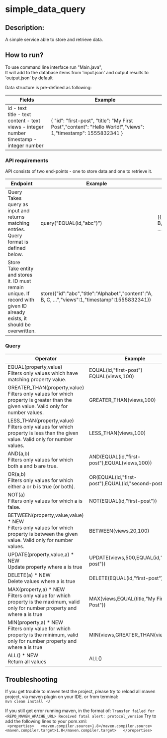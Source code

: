 # simple_data_query

## Description:
A simple service able to store and retrieve data.

## How to run?
To use command line interface run "Main.java",  
It will add to the database items from 'input.json' and output results to 'output.json' by default

Data structure is pre-defined as following:

| Fields                                        | Example     | 
| -----------                                   | ----------- | 
| id - text <br>title - text<br> content - text <br>views - integer number<br>timestamp - integer number|{ "id": "first-post", "title": "My First Post","content": "Hello World!","views": 1,"timestamp": 1555832341 }


### API requirements
API consists of two end-points - one to store data and one to retrieve it.

| Endpoint                                        | Example     | Response  | 
| -----------                                     | ----------- |-----------|
| Query<br> Takes query as input and returns matching entries. Query format is defined below.| query("EQUAL(id,"abc")") | [{"id":"abc","title":"Alphabet","content":"A, B, C, ...","views":1,"timestamp":1555832341}]     |
| Store<br> Take entity and stores it. ID must remain unique. If record with given ID already exists, it should be overwritten.| store({"id":"abc","title":"Alphabet","content":"A, B, C, ...","views":1,"timestamp":1555832341}) | |

### Query
| Operator                                        | Example     | 
| -----------                                     | ----------- |
| EQUAL(property,value) <br> Filters only values which have matching property value.| EQUAL(id,"first-post") <br> EQUAL(views,100)   |
| GREATER_THAN(property,value) <br> Filters only values for which property is greater than the given value. Valid only for number values.| GREATER_THAN(views,100) | 
| LESS_THAN(property,value) <br> Filters only values for which property is less than the given value. Valid only for number values.| LESS_THAN(views,100) |
| AND(a,b) <br> Filters only values for which both a and b are true.| AND(EQUAL(id,"first-post"),EQUAL(views,100)) | 
| OR(a,b) <br> Filters only values for which either a or b is true (or both).| OR(EQUAL(id,"first-post"),EQUAL(id,"second-post")) | 
| NOT(a) <br> Filters only values for which a is false.| NOT(EQUAL(id,"first-post")) |
| BETWEEN(property,value,value) * NEW <br> Filters only values for which property is between the given value. Valid only for number values.| BETWEEN(views,20,100) | 
| UPDATE(property,value,a) * NEW <br> Update property where a is true| UPDATE(views,500,EQUAL(id,"first-post")) | 
| DELETE(a) * NEW <br> Delete values where a is true| DELETE(EQUAL(id,"first-post")) |
| MAX(property,a) * NEW <br> Filters only value for which property is the maximum, valid only for number property and where a is true| MAX(views,EQUAL(title,"My First Post")) |
| MIN(property,a) * NEW <br> Filters only value for which property is the minimum, valid only for number property and where a is true | MIN(views,GREATER_THAN(views,20)) |
| ALL() * NEW <br> Return all values | ALL() |


## Troubleshooting
If you get trouble to maven test the project, please try to reload all maven project, via maven plugin on your IDE.
or from terminal: <br> `mvn clean install -U`

If you still get error running maven, in the format of:
`Transfer failed for <REPO_MAVEN_APACHE_URL> Received fatal alert: protocol_version`
Try to add the following lines to your pom.xml: <br>
` <properties>  
<maven.compiler.source>1.8</maven.compiler.source>
<maven.compiler.target>1.8</maven.compiler.target>  
</properties>`  
